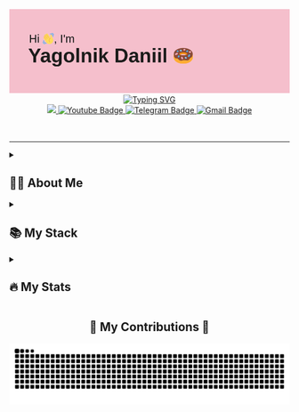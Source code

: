 <img src="https://github.com/bambutcha/bambutcha/blob/main/header.png" alt="banner">

<div align="center"> 
  <a href="https://git.io/typing-svg">
    <img src="https://readme-typing-svg.demolab.com?font=Fira+code&size=24&pause=1000&color=7145B9&width=435&lines=Hi%2C+everyone!+I%E2%80%99m+bambutcha." alt="Typing SVG" />
  </a>
</div>

<div id="badges" align="center">
  <a href="https://vk.com/denandyou">
    <img src="https://img.shields.io/badge/Vkontakte-0077B5?logo=VK&logoColor=white&style=for-the-badge" height="35"/>
  </a>
  <a href="https://www.youtube.com/channel/UCu2JkadXQ_2BM5_JAjIJzvA">
    <img src="https://img.shields.io/badge/YouTube-FF0000?style=for-the-badge&logo=youtube&logoColor=white" height="35" alt="Youtube Badge"/>
  </a>
  <a href="https://t.me/Alwaysxdroll">
    <img src="https://img.shields.io/badge/Telegram-blue?style=for-the-badge&logo=telegram&logoColor=white" height="35" alt="Telegram Badge"/>
  </a>
  <a href="mailto:stringdeity@gmail.com">
    <img src="https://img.shields.io/static/v1?message=Gmail&logo=gmail&label=&color=D14836&logoColor=white&labelColor=&style=for-the-badge" height="35" alt="Gmail Badge"/>
  </a>
</div>

<br>

<div id="viers" align="right">
  <img src="https://komarev.com/ghpvc/?username=bambutcha&style=for-the-badge&color=red" alt=""/>
</div>

---

<details align="left">
  <summary><h2><b>👨‍💻 About Me</b></h2></summary>
  <p>
    <ul>
      <li>🌍 I am a beginner Web-Developer from Russia.</li>
      <li>🎓 Student of the Southern Federal University in Taganrog.</li>
      <li>🏆 Participated and won in IT events.</li>
      <li>💻 In my free time, I study Full-stack development and Design.</li>
      <li>🚀 The most preferred vector of development is back end.</li>
    </ul>
  </p>
</details>

<details align="left">
  <summary><h2><b>📚 My Stack</b></h2></summary>
  <p>
    <h3>🖥️ Languages</h3>
    <img src="https://ziadoua.github.io/m3-Markdown-Badges/badges/C/c1.svg" alt="C">
    <img src="https://ziadoua.github.io/m3-Markdown-Badges/badges/C++/c++1.svg" alt="C++">
    <img src="https://ziadoua.github.io/m3-Markdown-Badges/badges/CSS/css1.svg" alt="CSS">
    <img src="https://ziadoua.github.io/m3-Markdown-Badges/badges/HTML/html2.svg" alt="HTML">
    <img src="https://ziadoua.github.io/m3-Markdown-Badges/badges/Javascript/javascript3.svg" alt="JavaScript">
    <img src="https://ziadoua.github.io/m3-Markdown-Badges/badges/PHP/php1.svg" alt="PHP">
    <img src="https://ziadoua.github.io/m3-Markdown-Badges/badges/Python/python3.svg" alt="Python">
    <img src="https://ziadoua.github.io/m3-Markdown-Badges/badges/Go/go2.svg" alt="Golang">
    <img src="https://ziadoua.github.io/m3-Markdown-Badges/badges/NodeJS/nodejs3.svg" alt="Node.js">

    <h3>🔧 Frameworks / Tools</h3>
    <img src="https://ziadoua.github.io/m3-Markdown-Badges/badges/Docker/docker1.svg" alt="Docker">
    <img src="https://ziadoua.github.io/m3-Markdown-Badges/badges/React/react1.svg" alt="React">
    <img src="https://ziadoua.github.io/m3-Markdown-Badges/badges/NGINX/nginx1.svg" alt="nginx">
    <img src="https://ziadoua.github.io/m3-Markdown-Badges/badges/Express/express3.svg" alt="Express">
    <img src="https://ziadoua.github.io/m3-Markdown-Badges/badges/FastAPI/fastapi1.svg" alt="Fast-api">
    <img src="https://ziadoua.github.io/m3-Markdown-Badges/badges/Git/git1.svg" alt="Git">
    <img src="https://ziadoua.github.io/m3-Markdown-Badges/badges/PostgreSQL/postgresql1.svg" alt="PostgreSQL">
    <img src="https://ziadoua.github.io/m3-Markdown-Badges/badges/MySQL/mysql1.svg" alt="MySQL">
    <img src="https://ziadoua.github.io/m3-Markdown-Badges/badges/SQLite/sqlite1.svg" alt"SQLite">
    <img src="https://ziadoua.github.io/m3-Markdown-Badges/badges/Bootstrap/bootstrap1.svg" alt="Bootstrap">
    <img src="https://ziadoua.github.io/m3-Markdown-Badges/badges/Linux/linux3.svg" alt="Linux">
    <img src="https://ziadoua.github.io/m3-Markdown-Badges/badges/Windows/windows1.svg" alt="Windows">
    <img src="https://ziadoua.github.io/m3-Markdown-Badges/badges/Photoshop/photoshop1.svg" alt="Photoshop">
  </p>
</details>

<details align="left">
  <summary><h2><b>🔥 My Stats</b></h2></summary>
  <div align="center">
    <img src="https://github-readme-stats.vercel.app/api?username=bambutcha&show_icons=true&theme=dracula&border_radius=20" height="185" alt="languages graph" />
    <img src="http://github-readme-streak-stats.herokuapp.com?user=bambutcha&theme=dracula&border_radius=20&mode=weekly&hide_border=false" height="155" alt="stats graph" />
  </div>

  <div align="center">
    <img src="https://github-readme-stats.vercel.app/api/top-langs?username=bambutcha&locale=en&hide_title=false&layout=compact&card_width=320&langs_count=10&theme=dracula&hide_border=false&border_radius=20" height="170" alt="stats graph" />
  </div>
</details>

<div align="center">
  <h2>🐍 My Contributions 🐍</h2>
  <img src="https://raw.githubusercontent.com/bambutcha/bambutcha/output/snake.svg" alt="Snake animation" />
</div>
